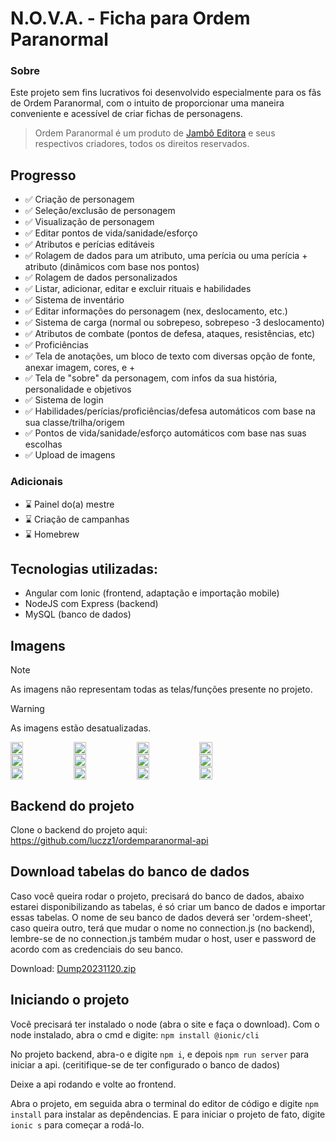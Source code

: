 # N.O.V.A. - Ficha para Ordem Paranormal

### Sobre

Este projeto sem fins lucrativos foi desenvolvido especialmente para os fãs de Ordem Paranormal, com o intuito de proporcionar uma maneira conveniente e acessível de criar fichas de personagens.

>Ordem Paranormal é um produto de <a href="https://jamboeditora.com.br/" target="_blank">Jambô Editora</a> e seus respectivos criadores, todos os direitos reservados.


## Progresso

- ✅ Criação de personagem 
- ✅ Seleção/exclusão de personagem
- ✅ Visualização de personagem
- ✅ Editar pontos de vida/sanidade/esforço
- ✅ Atributos e perícias editáveis
- ✅ Rolagem de dados para um atributo, uma perícia ou uma perícia + atributo (dinâmicos com base nos pontos)
- ✅ Rolagem de dados personalizados
- ✅ Listar, adicionar, editar e excluir rituais e habilidades
- ✅ Sistema de inventário
- ✅ Editar informações do personagem (nex, deslocamento, etc.)
- ✅ Sistema de carga (normal ou sobrepeso, sobrepeso -3 deslocamento)
- ✅ Atributos de combate (pontos de defesa, ataques, resistências, etc)
- ✅ Proficiências
- ✅ Tela de anotações, um bloco de texto com diversas opção de fonte, anexar imagem, cores, e +
- ✅ Tela de "sobre" da personagem, com infos da sua história, personalidade e objetivos
- ✅ Sistema de login
- ✅ Habilidades/perícias/proficiências/defesa automáticos com base na sua classe/trilha/origem
- ✅ Pontos de vida/sanidade/esforço automáticos com base nas suas escolhas
- ✅ Upload de imagens

### Adicionais

- ⌛ Painel do(a) mestre
- ⌛ Criação de campanhas
- ⌛ Homebrew
  
## Tecnologias utilizadas:
- Angular com Ionic (frontend, adaptação e importação mobile)
- NodeJS com Express (backend)
- MySQL (banco de dados)

## Imagens

> [!NOTE]
> As imagens não representam todas as telas/funções presente no projeto.

> [!WARNING]
> As imagens estão desatualizadas.

<div style="display: flex; flex-direction: row">
    <img src="https://github.com/luczz1/ordemparanormal-mobilesheet/assets/63828861/591530c4-8e75-4c0f-8399-1c71e8fd618e" style="width: 20%"/>
    <img src="https://github.com/luczz1/ordemparanormal-mobilesheet/assets/63828861/e15e5058-e72f-4c20-895e-39715854640c" style="width: 20%"/>
    <img src="https://github.com/luczz1/ordemparanormal-mobilesheet/assets/63828861/c587962c-ad3e-4d12-af7f-b45ecf1f41e0" style="width: 20%" />
    <img src="https://github.com/luczz1/ordemparanormal-mobilesheet/assets/63828861/9fd09fb0-0771-4cba-b08e-3a0d07fb9dac" style="width: 20%"/>
  </div>
  
<div style="display: flex; flex-direction: row">
    <img src="https://github.com/luczz1/ordemparanormal-mobilesheet/assets/63828861/e368d319-88ed-4814-97f3-43a55a53e10e" style="width: 20%"/>
    <img src="https://github.com/luczz1/ordemparanormal-mobilesheet/assets/63828861/40b0ee26-dd03-4a16-9a96-d8c5d4482bc0" style="width: 20%"/>
    <img src="https://github.com/luczz1/ordemparanormal-mobilesheet/assets/63828861/934fb4ce-8579-4a1c-bcea-988a0e27f30a" style="width: 20%"/>
    <img src="https://github.com/luczz1/ordemparanormal-mobilesheet/assets/63828861/76d03004-3a39-4bdf-8478-7aaa3ef85b4e" style="width: 20%"/>
  </div>
  
  <div style="display: flex; flex-direction: row">
    <img src="https://github.com/luczz1/ordemparanormal-mobilesheet/assets/63828861/cfecf829-1c1c-45ed-bcc0-b041068d86d7" style="width: 20%"/>
    <img src="https://github.com/luczz1/ordemparanormal-mobilesheet/assets/63828861/31c25b53-9cd3-43d3-af3a-f9f26f2e615c" style="width: 20%"/>
    <img src="https://github.com/luczz1/ordemparanormal-mobilesheet/assets/63828861/2da44d5a-8a1f-40e5-82c1-669830a83a7d" style="width: 20%"/>
    <img src="https://github.com/luczz1/ordemparanormal-mobilesheet/assets/63828861/81827e1f-9bb5-4ce9-a672-0ac158f72e6b" style="width: 20%"/>
  </div>

  ## Backend do projeto
  Clone o backend do projeto aqui: https://github.com/luczz1/ordemparanormal-api
  
  ## Download tabelas do banco de dados
  Caso você queira rodar o projeto, precisará do banco de dados, abaixo estarei disponibilizando as tabelas, é só criar um banco de dados e importar essas tabelas.
  O nome de seu banco de dados deverá ser 'ordem-sheet', caso queira outro, terá que mudar o nome no connection.js (no backend), lembre-se de no connection.js também mudar o host, user
  e password de acordo com as credenciais do seu banco.

  Download: [Dump20231120.zip](https://github.com/luczz1/ordemparanormal-mobilesheet/files/13420143/Dump20231120.zip)

  ## Iniciando o projeto
  Você precisará ter instalado o node (abra o site e faça o download).
  Com o node instalado, abra o cmd e digite: ```npm install @ionic/cli```

  No projeto backend, abra-o e digite ```npm i```, e depois ```npm run server``` para iniciar a api. (ceritifique-se de ter configurado o banco de dados)

  Deixe a api rodando e volte ao frontend.

  Abra o projeto, em seguida abra o terminal do editor de código e digite ```npm install``` para instalar as depêndencias.
  E para iniciar o projeto de fato, digite ```ionic s``` para começar a rodá-lo.







